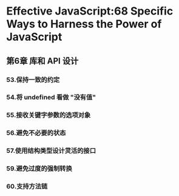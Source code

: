 # Effective JavaScript:68 Specific Ways to Harness the Power of JavaScript

## 第6章 库和 API 设计

### 53.保持一致的约定

### 54.将 undefined 看做 "没有值"

### 55.接收关键字参数的选项对象

### 56.避免不必要的状态

### 57.使用结构类型设计灵活的接口

### 59.避免过度的强制转换

### 60.支持方法链
